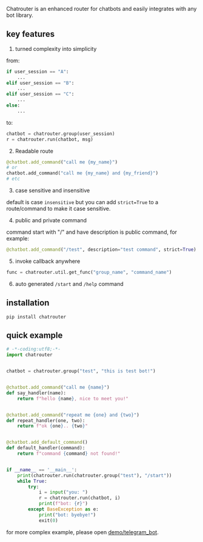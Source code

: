 Chatrouter is an enhanced router for chatbots and easily integrates with any bot library.

## key features

1. turned complexity into simplicity

from:
```python
if user_session == "A":
    ...
elif user_session == "B":
    ...
elif user_session == "C":
    ...
else:
    ...
```
to:
```python
chatbot = chatrouter.group(user_session)
r = chatrouter.run(chatbot, msg)
```
2. Readable route

```python
@chatbot.add_command("call me {my_name}")
# or 
chatbot.add_command("call me {my_name} and {my_friend}")
# etc
```

3. case sensitive and insensitive

default is case `insensitive` but you can add `strict=True` to a route/command to make it case  sensitive.

4. public and private command

command start with "/" and have description is public command, for example:
```python
@chatbot.add_command("/test", description="test command", strict=True)
```
5. invoke callback anywhere

```python
func = chatrouter.util.get_func("group_name", "command_name")
```

6. auto generated `/start` and `/help` command

## installation

```
pip install chatrouter
```

## quick example

```python
# -*-coding:utf8;-*-
import chatrouter


chatbot = chatrouter.group("test", "this is test bot!")


@chatbot.add_command("call me {name}")
def say_handler(name):
    return f"hello {name}, nice to meet you!"


@chatbot.add_command("repeat me {one} and {two}")
def repeat_handler(one, two):
    return f"ok {one}.. {two}"


@chatbot.add_default_command()
def default_handler(command):
    return f"command {command} not found!"


if __name__ == '__main__':
    print(chatrouter.run(chatrouter.group("test"), "/start"))
    while True:
        try:
            i = input("you: ")
            r = chatrouter.run(chatbot, i)
            print(f"bot: {r}")
        except BaseException as e:
            print("bot: byebye!")
            exit(0)

```

for more complex example, please open [demo/telegram_bot](https://github.com/cirebon-dev/chatrouter/tree/main/demo/telegram_bot).